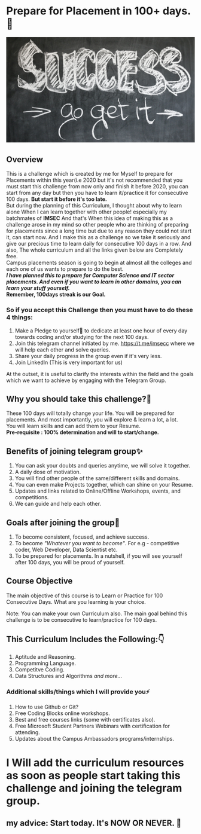 # Prepare for Placement in 100+ days.🚀
![](images/1.jpg)
## Overview
This is a challenge which is created by me for Myself to prepare for Placements within this year(i.e 2020 but it's not recommended that you must start this challenge from now only and finish it before 2020, you can start from any day but then you have to learn it/practice it for consecutive 100 days. <b>But start it before it's too late.</b> <br>
But during the planning of this Curriculum, I thought about why to learn alone When I can learn together with other people! especially my batchmates of <b>IMSEC</b> And that's When this idea of making this as a challenge arose in my mind so other people who are thinking of preparing for placements since a long time but due to any reason they could not start it, can start now. And I make this as a challenge so we take it seriously and give our precious time to learn daily for consecutive 100 days in a row. And also, The whole curriculum and all the links given below are Completely free. <br>
Campus placements season is going to begin at almost all the colleges and each one of us wants to prepare to do the best. <br>
<b><em>I have planned this to prepare for Computer Science and IT sector placements. And even if you want to learn in other domains, you can learn your stuff yourself.</em></b> <br> <b>Remember, 100days streak is our Goal.</b> <br>

### So if you accept this Challenge then you must have to do these 4 things:
1. Make a Pledge to yourself😤 to dedicate at least one hour of every day towards coding and/or studying for the next 100 days.
2. Join this telegram channel initiated by me. https://t.me/imsecc  where we will help each other and solve queries.
3. Share your daily progress in the group even if it's very less.
4. Join LinkedIn (This is very important for us) </b>

At the outset, it is useful to clarify the interests within the field and the goals which we want to achieve by engaging with the Telegram Group.

## Why you should take this challenge?🤔 <br>
These 100 days will totally change your life. You will be prepared for placements. And most importantly, you will explore & learn a lot, a lot.<br> You will learn skills and can add them to your Resume. <br>
<b>Pre-requisite : 100% determination and will to start/change.</b>

## Benefits of joining telegram group✨
1. You can ask your doubts and queries anytime, we will solve it together.
2. A daily dose of motivation.
3. You will find other people of the same/different skills and domains.
4. You can even make Projects together, which can shine on your Resume.
5. Updates and links related to Online/Offline Workshops, events, and competitions.
6. We can guide and help each other.

## Goals after joining the group💯
1. To become consistent, focused, and achieve success.
2. To become <em>"Whatever you want to become"</em>. For e.g - competitive coder, Web Developer, Data Scientist etc.
3. To be prepared for placements.
In a nutshell, if you will see yourself after 100 days, you will be proud of yourself.

## Course Objective 
The main objective of this course is to Learn or Practice for 100 Consecutive Days. What are you learning is your choice.

Note: You can make your own Curriculum also. The main goal behind this challenge is to be consecutive to learn/practice for 100 days.

## This Curriculum Includes the Following:👇
1. Aptitude and Reasoning.
2. Programming Language.
3. Competitve Coding.
4. Data Structures and Algorithms <em>and more...</em>

### Additional skills/things which I will provide you⚡️
1. How to use Github or Git?
2. Free Coding Blocks online workshops.
3. Best and free courses links (some with certificates also).
4. Free Microsoft Student Partners Webinars with certification for attending.
5. Updates about the Campus Ambassadors programs/internships.

# I Will add the curriculum resources as soon as people start taking this challenge and joining the telegram group.  
## my advice: Start today. It's NOW OR NEVER. 😬

<a href="https://giphy.com/gifs/tvland-tv-land-the-goldbergs-thegoldbergs-4QFcVnf41d2Lb5I0MK"></a>
